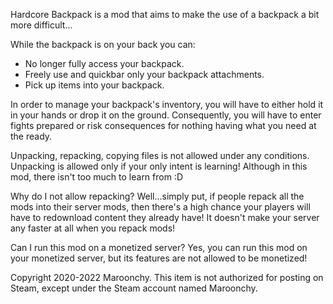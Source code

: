 Hardcore Backpack is a mod that aims to make the use of a backpack a bit more difficult...

While the backpack is on your back you can:
- No longer fully access your backpack.
- Freely use and quickbar only your backpack attachments.
- Pick up items into your backpack.

In order to manage your backpack's inventory, you will have to either hold it in your hands or drop it on the ground. Consequently, you will have to enter fights prepared or risk consequences for nothing having what you need at the ready.

Unpacking, repacking, copying files is not allowed under any conditions.
Unpacking is allowed only if your only intent is learning! Although in this mod, there isn't too much to learn from :D

Why do I not allow repacking?
Well...simply put, if people repack all the mods into their server mods, then there's a high chance your players will have to redownload content they already have! It doesn't make your server any faster at all when you repack mods!

Can I run this mod on a monetized server?
Yes, you can run this mod on your monetized server, but its features are not allowed to be monetized!

Copyright 2020-2022 Maroonchy. This item is not authorized for posting on Steam, except under the Steam account named Maroonchy.